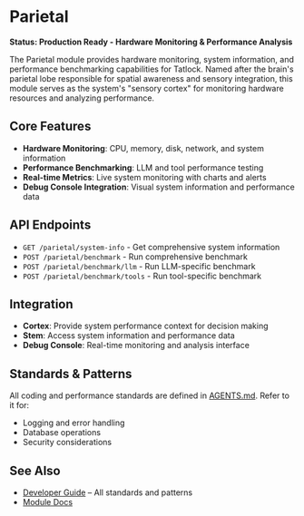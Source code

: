 # Parietal

**Status: Production Ready - Hardware Monitoring & Performance Analysis**

The Parietal module provides hardware monitoring, system information, and performance benchmarking capabilities for Tatlock. Named after the brain's parietal lobe responsible for spatial awareness and sensory integration, this module serves as the system's "sensory cortex" for monitoring hardware resources and analyzing performance.

## Core Features

- **Hardware Monitoring**: CPU, memory, disk, network, and system information
- **Performance Benchmarking**: LLM and tool performance testing
- **Real-time Metrics**: Live system monitoring with charts and alerts
- **Debug Console Integration**: Visual system information and performance data

## API Endpoints

- `GET /parietal/system-info` - Get comprehensive system information
- `POST /parietal/benchmark` - Run comprehensive benchmark
- `POST /parietal/benchmark/llm` - Run LLM-specific benchmark
- `POST /parietal/benchmark/tools` - Run tool-specific benchmark

## Integration

- **Cortex**: Provide system performance context for decision making
- **Stem**: Access system information and performance data
- **Debug Console**: Real-time monitoring and analysis interface

## Standards & Patterns

All coding and performance standards are defined in [AGENTS.md](../AGENTS.md). Refer to it for:

- Logging and error handling
- Database operations
- Security considerations

## See Also

- [Developer Guide](../AGENTS.md) – All standards and patterns
- [Module Docs](../README.md)

